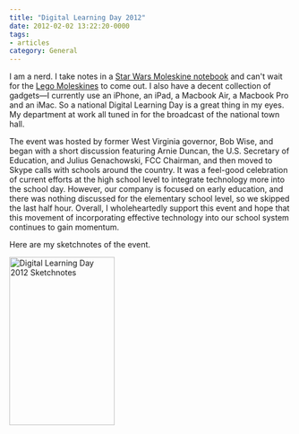 ```yaml
---
title: "Digital Learning Day 2012"
date: 2012-02-02 13:22:20-0000
tags:
- articles
category: General
---
```


I am a nerd. I take notes in a <a title="Star Wars Moleskine for sketchnotes" href="http://www.moleskineus.com/star-wars-limited-edition-notebooks.html" target="_blank">Star Wars Moleskine notebook</a> and can't wait for the <a title="Lego Moleskine for sketchnotes" href="http://www.moleskineus.com/moleskine-lego-limited-edition.html" target="_blank">Lego Moleskines</a> to come out. I also have a decent collection of gadgets—I currently use an iPhone, an iPad, a Macbook Air, a Macbook Pro and an iMac. So a national Digital Learning Day is a great thing in my eyes. My department at work all tuned in for the broadcast of the national town hall.

The event was hosted by former West Virginia governor, Bob Wise, and began with a short discussion featuring Arnie Duncan, the U.S. Secretary of Education, and Julius Genachowski, FCC Chairman, and then moved to Skype calls with schools around the country. It was a feel-good celebration of current efforts at the high school level to integrate technology more into the school day. However, our company is focused on early education, and there was nothing discussed for the elementary school level, so we skipped the last half hour. Overall, I wholeheartedly support this event and hope that this movement of incorporating effective technology into our school system continues to gain momentum.

Here are my sketchnotes of the event.

<a href="http://benjaminsnorris.com/sketchnotes/sketchnotes-gallery/digital-learning-day-2/" rel="attachment wp-att-647"><img src="http://benjaminsnorris.files.wordpress.com/2012/02/digital-learning-day.png?w=188" alt="Digital Learning Day 2012 Sketchnotes" title="Digital Learning Day 2012 Sketchnotes" width="188" height="300" class="alignleft size-medium wp-image-647" /></a>
